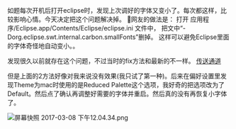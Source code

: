 如题每次开机后打开eclipse时，发现上次调好的字体又变小了。每次都这样，比较影响心情。今天决定把这个问题解决掉。
网友的做法是：
打开 应用程序/Eclipse.app/Contents/Eclipse/eclipse.ini 文件中，
把文中“-Dorg.eclipse.swt.internal.carbon.smallFonts”删掉。
这样可以避免Eclipse里面的字体奇怪地自动变小。。

发现很久以前就存在这个问题，不过当时的fix方法和最新的不一样。
[传送通道](http://t-machine.org/index.php/2011/08/21/fix-eclipses-fonts-on-os-x/)

但是上面的2方法好像对我来说没有效果(我只试了第一种)。后来在偏好设置里发现Theme为mac时使用的是Reduced Palette这个选项，我好奇的把选项改为了Default。然后点了确认再调整好需要的字体并重启。然后真的没有再恢复小字体了。

![屏幕快照 2017-03-08 下午12.04.34.png](http://upload-images.jianshu.io/upload_images/1796052-3ea1ef0bbc0ed211.png?imageMogr2/auto-orient/strip%7CimageView2/2/w/1240)